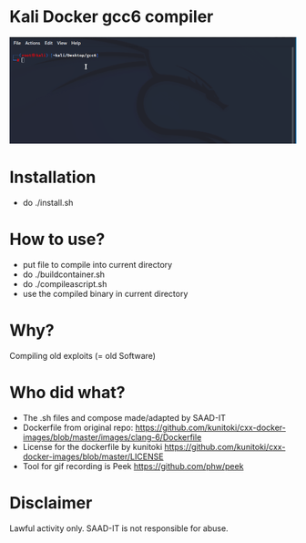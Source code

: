 # Kali Docker gcc6 compiler
![preview gcc6-docker](peek2022.gif)
# Installation
- do ./install.sh

# How to use?
- put file to compile into current directory
- do ./buildcontainer.sh
- do ./compileascript.sh
- use the compiled binary in current directory

# Why?
Compiling old exploits (= old Software)

# Who did what?
- The .sh files and compose made/adapted by SAAD-IT
- Dockerfile from original repo: https://github.com/kunitoki/cxx-docker-images/blob/master/images/clang-6/Dockerfile
- License for the dockerfile by kunitoki https://github.com/kunitoki/cxx-docker-images/blob/master/LICENSE
- Tool for gif recording is Peek https://github.com/phw/peek

# Disclaimer
Lawful activity only. SAAD-IT is not responsible for abuse.
